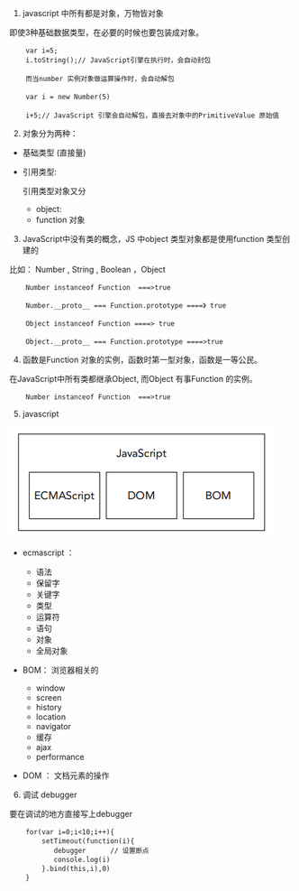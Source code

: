 1. javascript 中所有都是对象，万物皆对象


即使3种基础数据类型，在必要的时候也要包装成对象。

        var i=5;
        i.toString();// JavaScript引擎在执行时，会自动封包

        而当number 实例对象做运算操作时，会自动解包

        var i = new Number(5)

        i+5;// JavaScript 引擎会自动解包，直接去对象中的PrimitiveValue 原始值

2. 对象分为两种： 

+ 基础类型 (直接量)

+ 引用类型:
  
  引用类型对象又分

  + object: 
  + function 对象

3. JavaScript中没有类的概念，JS 中object 类型对象都是使用function 类型创建的

比如： Number , String , Boolean ，Object

        Number instanceof Function  ===>true

        Number.__proto__ === Function.prototype ====》 true

        Object instanceof Function ====> true

        Object.__proto__ === Function.prototype ====>true

4. 函数是Function  对象的实例，函数时第一型对象，函数是一等公民。
   
在JavaScript中所有类都继承Object, 而Object 有事Function 的实例。
   
        Number instanceof Function  ===>true

5. javascript 
   
![avatar](/assets/javascript.png)

+ ecmascript ：
  
    + 语法
    + 保留字
    + 关键字
    + 类型
    + 运算符
    + 语句
    + 对象
    + 全局对象
+ BOM： 浏览器相关的
  
    + window
    + screen
    + history
    + location
    + navigator
    + 缓存
    + ajax
    + performance
+ DOM ： 文档元素的操作

6. 调试 debugger 
   
要在调试的地方直接写上debugger

        for(var i=0;i<10;i++){
            setTimeout(function(i){
               debugger      // 设置断点
               console.log(i)
            }.bind(this,i),0)
        }